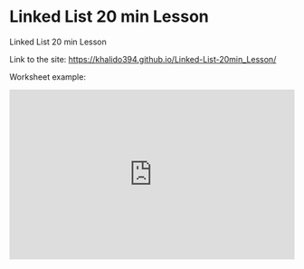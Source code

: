 # Linked List 20 min Lesson
Linked List 20 min Lesson

Link to the site: https://khalido394.github.io/Linked-List-20min_Lesson/

Worksheet example:
<iframe height="300px" width="100%" src="https://repl.it/repls/SimpleSnoopyDrupal?lite=true" scrolling="no" frameborder="no" allowtransparency="true" allowfullscreen="true" sandbox="allow-forms allow-pointer-lock allow-popups allow-same-origin allow-scripts allow-modals"></iframe>


